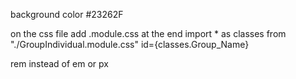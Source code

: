 
background color #23262F

on the css file add .module.css at the end
import * as classes from "./GroupIndividual.module.css"
id={classes.Group_Name}

rem instead of em or px
